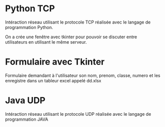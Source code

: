 # Python TCP

Intéraction réseau utilisant le protocole TCP réalisée avec le langage de programmation Python.

On a crée une fenêtre avec tkinter pour pouvoir se discuter entre utilisateurs en utilisant le même serveur. 

# Formulaire avec Tkinter

Formulaire demandant à l'utilisateur son nom, prenom, classe, numero et les enregistre dans un tableur excel appelé dd.xlsx

# Java UDP

Intéraction réseau utilisant le protocole UDP réalisée avec le langage de programmation JAVA



